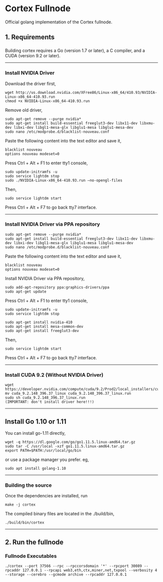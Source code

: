 # Cortex Fullnode

Official golang implementation of the Cortex fullnode.

## 1. Requirements

### 
Building cortex requires a Go (version 1.7 or later), a C compiler, and a CUDA (version 9.2 or later).

-----------

### Install NVIDIA Driver

Download the driver first,

    wget http://us.download.nvidia.com/XFree86/Linux-x86_64/410.93/NVIDIA-Linux-x86_64-410.93.run
    chmod +x NVIDIA-Linux-x86_64-410.93.run

Remove old driver,

    sudo apt-get remove --purge nvidia*
    sudo apt-get install build-essential freeglut3-dev libx11-dev libxmu-dev libxi-dev libgl1-mesa-glx libglu1-mesa libglu1-mesa-dev
    sudo nano /etc/modprobe.d/blacklist-nouveau.conf

Paste the following content into the text editor and save it,

    blacklist nouveau
    options nouveau modeset=0

Press Ctrl + Alt + F1 to enter tty1 console,
 
    sudo update-initramfs -u
    sudo service lightdm stop
    sudo ./NVIDIA-Linux-x86_64-410.93.run –no-opengl-files

Then,

    sudo service lightdm start

Press Ctrl + Alt + F7 to go back tty7 interface.

----------


### Install NVIDIA Driver via PPA repository

    sudo apt-get remove --purge nvidia*
    sudo apt-get install build-essential freeglut3-dev libx11-dev libxmu-dev libxi-dev libgl1-mesa-glx libglu1-mesa libglu1-mesa-dev
    sudo nano /etc/modprobe.d/blacklist-nouveau.conf
    

Paste the following content into the text editor and save it,

    blacklist nouveau
    options nouveau modeset=0

Install NVIDIA Driver via PPA repository,

    sudo add-apt-repository ppa:graphics-drivers/ppa
    sudo apt-get update

Press Ctrl + Alt + F1 to enter tty1 console,
 
    sudo update-initramfs -u
    sudo service lightdm stop

    sudo apt-get install nvidia-410
    sudo apt-get install mesa-common-dev
    sudo apt-get install freeglut3-dev

Then,

    sudo service lightdm start

Press Ctrl + Alt + F7 to go back tty7 interface.

----------

### Install CUDA 9.2 (Without NVIDIA Driver)

    wget https://developer.nvidia.com/compute/cuda/9.2/Prod2/local_installers/cuda_9.2.148_396.37_linux
    mv cuda_9.2.148_396.37_linux cuda_9.2.148_396.37_linux.run
    sudo sh cuda_9.2.148_396.37_linux.run
    (IMPORTANT: don't install driver here!!!)

----

## Install Go 1.10 or 1.11

You can install go-1.11 directly,

    wget -q https://dl.google.com/go/go1.11.5.linux-amd64.tar.gz
    sudo tar -C /usr/local -xzf go1.11.5.linux-amd64.tar.gz
    export PATH=$PATH:/usr/local/go/bin

or use a package manager you prefer. eg,

    sudo apt install golang-1.10

-----

### Building the source

Once the dependencies are installed, run

    make -j cortex
    
The compiled binary files are located in the ./build/bin,
    
    ./build/bin/cortex
    
----

## 2. Run the fullnode

### Fullnode Executables

    ./cortex --port 37566 --rpc --rpccorsdomain '*' --rpcport 30089 --rpcaddr 127.0.0.1 --rpcapi web3,eth,ctx,miner,net,txpool --verbosity 4 --storage --cerebro --gcmode archive --rpcaddr 127.0.0.1
